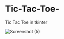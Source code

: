 # Tic-Tac-Toe-
Tic Tac Toe  in tkinter


![Screenshot (5)](https://github.com/user-attachments/assets/b8e7a436-aa8f-4af6-a2a1-00590c8e834f)
